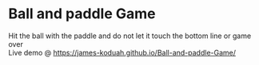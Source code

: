 # Ball and paddle Game
 Hit the ball with the paddle and do not let it touch the bottom line or game over   
 Live demo @ https://james-koduah.github.io/Ball-and-paddle-Game/
